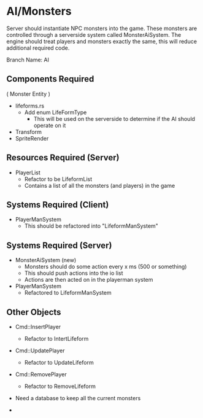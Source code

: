 # AI/Monsters 
Server should instantiate NPC monsters into the game. These monsters are controlled through a serverside system called MonsterAiSystem. The engine should treat players and monsters exactly the same, this will reduce additional required code.

Branch Name: AI

## Components Required
( Monster Entity )
- lifeforms.rs
  - Add enum LifeFormType
    - This will be used on the serverside to determine if the AI should operate on it
- Transform
- SpriteRender

## Resources Required (Server)
- PlayerList
  - Refactor to be LifeformList
  - Contains a list of all the monsters (and players) in the game

## Systems Required (Client)
- PlayerManSystem
  - This should be refactored into "LifeformManSystem"

## Systems Required (Server)
- MonsterAiSystem (new)
  - Monsters should do some action every x ms (500 or something)
  - This should push actions into the io list
  - Actions are then acted on in the playerman system
- PlayerManSystem
  - Refactored to LifeformManSystem

## Other Objects
- Cmd::InsertPlayer
  - Refactor to IntertLifeform
- Cmd::UpdatePlayer
  - Refactor to UpdateLifeform
- Cmd::RemovePlayer
  - Refactor to RemoveLifeform

- Need a database to keep all the current monsters
-
